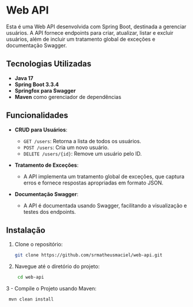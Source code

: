 # Web API

Esta é uma Web API desenvolvida com Spring Boot, destinada a gerenciar usuários. A API fornece endpoints para criar, atualizar, listar e excluir usuários, além de incluir um tratamento global de exceções e documentação Swagger.

## Tecnologias Utilizadas

- **Java 17**
- **Spring Boot 3.3.4**
- **Springfox para Swagger**
- **Maven** como gerenciador de dependências

## Funcionalidades

- **CRUD para Usuários**:
  - `GET /users`: Retorna a lista de todos os usuários.
  - `POST /users`: Cria um novo usuário.
  - `DELETE /users/{id}`: Remove um usuário pelo ID.

- **Tratamento de Exceções**:
  - A API implementa um tratamento global de exceções, que captura erros e fornece respostas apropriadas em formato JSON.

- **Documentação Swagger**:
  - A API é documentada usando Swagger, facilitando a visualização e testes dos endpoints.

## Instalação

1. Clone o repositório:

   ```bash
   git clone https://github.com/srmatheusmaciel/web-api.git


2. Navegue até o diretório do projeto:

   ```bash
    cd web-api

3 - Compile o Projeto usando Maven:

   ```bash
    mvn clean install


